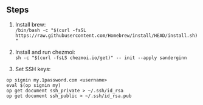 ## Steps
1. Install brew:  
`/bin/bash -c "$(curl -fsSL https://raw.githubusercontent.com/Homebrew/install/HEAD/install.sh)"`

2. Install and run chezmoi:  
`sh -c "$(curl -fsLS chezmoi.io/get)" -- init --apply sanderginn`

3. Set SSH keys:  
```
op signin my.1password.com <username>
eval $(op signin my)
op get document ssh_private > ~/.ssh/id_rsa
op get document ssh_public > ~/.ssh/id_rsa.pub
```
